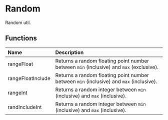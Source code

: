 # Random

Random util.

## Functions

| Name | Description |
|:---|:---|
| rangeFloat | Returns a random floating point number between `min` (inclusive) and `max` (exclusive). |
| rangeFloatInclude | Returns a random floating point number between `min` (inclusive) and `max` (inclusive). |
| rangeInt | Returns a random integer between `min` (inclusive) and `max` (inclusive). |
| randIncludeInt | Returns a random integer between `min` (inclusive) and `max` (inclusive). |
